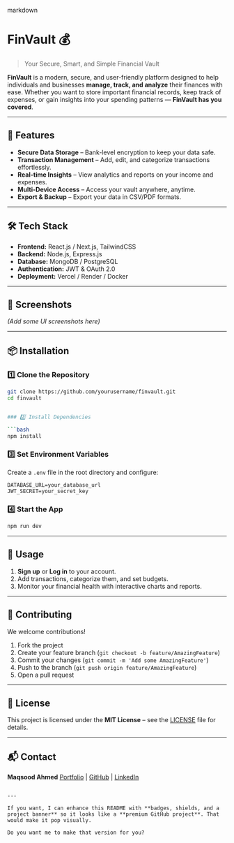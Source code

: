 

markdown
# **FinVault** 💰
> Your Secure, Smart, and Simple Financial Vault

**FinVault** is a modern, secure, and user-friendly platform designed to help individuals and businesses **manage, track, and analyze** their finances with ease. Whether you want to store important financial records, keep track of expenses, or gain insights into your spending patterns — **FinVault has you covered**.

---

## 🚀 Features
- **Secure Data Storage** – Bank-level encryption to keep your data safe.
- **Transaction Management** – Add, edit, and categorize transactions effortlessly.
- **Real-time Insights** – View analytics and reports on your income and expenses.
- **Multi-Device Access** – Access your vault anywhere, anytime.
- **Export & Backup** – Export your data in CSV/PDF formats.

---

## 🛠 Tech Stack
- **Frontend:** React.js / Next.js, TailwindCSS
- **Backend:** Node.js, Express.js
- **Database:** MongoDB / PostgreSQL
- **Authentication:** JWT & OAuth 2.0
- **Deployment:** Vercel / Render / Docker

---

## 📸 Screenshots
*(Add some UI screenshots here)*

---

## 📦 Installation

### 1️⃣ Clone the Repository
```bash
git clone https://github.com/yourusername/finvault.git
cd finvault


### 2️⃣ Install Dependencies

```bash
npm install
```

### 3️⃣ Set Environment Variables

Create a `.env` file in the root directory and configure:

```env
DATABASE_URL=your_database_url
JWT_SECRET=your_secret_key
```

### 4️⃣ Start the App

```bash
npm run dev
```

---

## 📄 Usage

1. **Sign up** or **Log in** to your account.
2. Add transactions, categorize them, and set budgets.
3. Monitor your financial health with interactive charts and reports.

---

## 🤝 Contributing

We welcome contributions!

1. Fork the project
2. Create your feature branch (`git checkout -b feature/AmazingFeature`)
3. Commit your changes (`git commit -m 'Add some AmazingFeature'`)
4. Push to the branch (`git push origin feature/AmazingFeature`)
5. Open a pull request

---

## 📜 License

This project is licensed under the **MIT License** – see the [LICENSE](LICENSE) file for details.

---

## 📬 Contact

**Maqsood Ahmed**
[Portfolio](https://maqsood-dev.online) | [GitHub](https://github.com/maqsood421) | [LinkedIn](https://linkedin.com/in/maqsood-ahmed1)

```

---

If you want, I can enhance this README with **badges, shields, and a project banner** so it looks like a **premium GitHub project**. That would make it pop visually.  

Do you want me to make that version for you?
```
